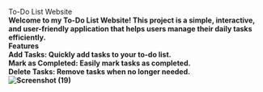To-Do List Website<b>
<br>
Welcome to my To-Do List Website! This project is a simple, interactive, and user-friendly application that helps users manage their daily tasks efficiently.
<br>
Features<b><br>
Add Tasks: Quickly add tasks to your to-do list.<br>
Mark as Completed: Easily mark tasks as completed.<br>
Delete Tasks: Remove tasks when no longer needed.<br>
![Screenshot (19)](https://github.com/user-attachments/assets/4d16a872-3726-4df5-9a6e-e445ef86e176)


